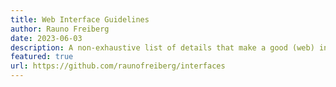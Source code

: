 ```yaml
---
title: Web Interface Guidelines
author: Rauno Freiberg
date: 2023-06-03
description: A non-exhaustive list of details that make a good (web) interface.
featured: true
url: https://github.com/raunofreiberg/interfaces
---
```

